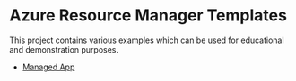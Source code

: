 # Azure Resource Manager Templates
This project contains various examples which can be used for educational and demonstration purposes. 

* [Managed App](./ManagedApp/READMY.md)